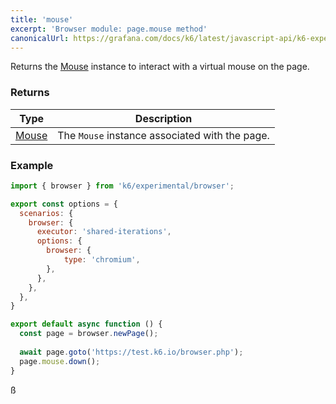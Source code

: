 ```yaml
---
title: 'mouse'
excerpt: 'Browser module: page.mouse method'
canonicalUrl: https://grafana.com/docs/k6/latest/javascript-api/k6-experimental/browser/page/mouse/
---
```


Returns the [Mouse](/javascript-api/k6-experimental/browser/mouse/) instance to interact with a virtual mouse on the page.

### Returns

| Type                 | Description                                                                                     |
| ----                 | -----------                                                                                     |
| [Mouse](/javascript-api/k6-experimental/browser/mouse/)              | The `Mouse` instance associated with the page.          |

### Example

<CodeGroup labels={[]}>

```javascript
import { browser } from 'k6/experimental/browser';

export const options = {
  scenarios: {
    browser: {
      executor: 'shared-iterations',
      options: {
        browser: {
            type: 'chromium',
        },
      },
    },
  },
}

export default async function () {
  const page = browser.newPage();
  
  await page.goto('https://test.k6.io/browser.php');
  page.mouse.down();
}
```

</CodeGroup>ß
